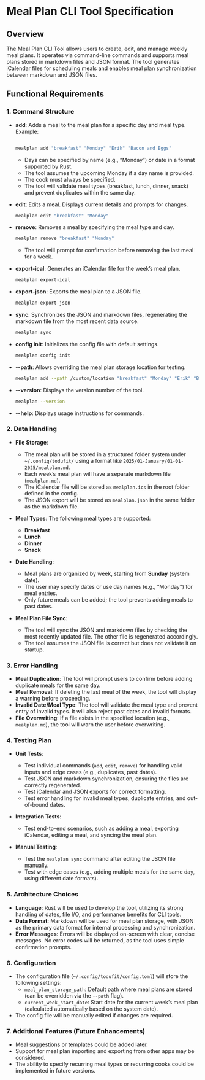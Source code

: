 # **Meal Plan CLI Tool Specification**

## **Overview**

The Meal Plan CLI Tool allows users to create, edit, and manage weekly meal plans. It operates via command-line commands and supports meal plans stored in markdown files and JSON format. The tool generates iCalendar files for scheduling meals and enables meal plan synchronization between markdown and JSON files.

## **Functional Requirements**

### **1. Command Structure**

- **add**: Adds a meal to the meal plan for a specific day and meal type. Example:

  ```sh

  mealplan add "breakfast" "Monday" "Erik" "Bacon and Eggs"
  ```

  - Days can be specified by name (e.g., “Monday”) or date in a format supported by Rust.
  - The tool assumes the upcoming Monday if a day name is provided.
  - The cook must always be specified.
  - The tool will validate meal types (breakfast, lunch, dinner, snack) and prevent duplicates within the same day.

- **edit**: Edits a meal. Displays current details and prompts for changes.

  ```sh
  mealplan edit "breakfast" "Monday"
  ```

- **remove**: Removes a meal by specifying the meal type and day.

  ```sh
  mealplan remove "breakfast" "Monday"
  ```

  - The tool will prompt for confirmation before removing the last meal for a week.

- **export-ical**: Generates an iCalendar file for the week’s meal plan.

  ```sh
  mealplan export-ical
  ```

- **export-json**: Exports the meal plan to a JSON file.

  ```sh
  mealplan export-json
  ```

- **sync**: Synchronizes the JSON and markdown files, regenerating the markdown file from the most recent data source.

  ```sh
  mealplan sync
  ```

- **config init**: Initializes the config file with default settings.

  ```sh
  mealplan config init
  ```

- **--path**: Allows overriding the meal plan storage location for testing.

  ```sh
  mealplan add --path /custom/location "breakfast" "Monday" "Erik" "Bacon and Eggs"
  ```

- **--version**: Displays the version number of the tool.

  ```sh
  mealplan --version
  ```

- **--help**: Displays usage instructions for commands.

### **2. Data Handling**

- **File Storage**:
  - The meal plan will be stored in a structured folder system under `~/.config/todufit/` using a format like `2025/01-January/01-01-2025/mealplan.md`.
  - Each week’s meal plan will have a separate markdown file (`mealplan.md`).
  - The iCalendar file will be stored as `mealplan.ics` in the root folder defined in the config.
  - The JSON export will be stored as `mealplan.json` in the same folder as the markdown file.

- **Meal Types**: The following meal types are supported:
  - **Breakfast**
  - **Lunch**
  - **Dinner**
  - **Snack**

- **Date Handling**:
  - Meal plans are organized by week, starting from **Sunday** (system date).
  - The user may specify dates or use day names (e.g., “Monday”) for meal entries.
  - Only future meals can be added; the tool prevents adding meals to past dates.

- **Meal Plan File Sync**:
  - The tool will sync the JSON and markdown files by checking the most recently updated file. The other file is regenerated accordingly.
  - The tool assumes the JSON file is correct but does not validate it on startup.

### **3. Error Handling**

- **Meal Duplication**: The tool will prompt users to confirm before adding duplicate meals for the same day.
- **Meal Removal**: If deleting the last meal of the week, the tool will display a warning before proceeding.
- **Invalid Date/Meal Type**: The tool will validate the meal type and prevent entry of invalid types. It will also reject past dates and invalid formats.
- **File Overwriting**: If a file exists in the specified location (e.g., `mealplan.md`), the tool will warn the user before overwriting.

### **4. Testing Plan**

- **Unit Tests**:
  - Test individual commands (`add`, `edit`, `remove`) for handling valid inputs and edge cases (e.g., duplicates, past dates).
  - Test JSON and markdown synchronization, ensuring the files are correctly regenerated.
  - Test iCalendar and JSON exports for correct formatting.
  - Test error handling for invalid meal types, duplicate entries, and out-of-bound dates.

- **Integration Tests**:
  - Test end-to-end scenarios, such as adding a meal, exporting iCalendar, editing a meal, and syncing the meal plan.

- **Manual Testing**:
  - Test the `mealplan sync` command after editing the JSON file manually.
  - Test with edge cases (e.g., adding multiple meals for the same day, using different date formats).

### **5. Architecture Choices**

- **Language**: Rust will be used to develop the tool, utilizing its strong handling of dates, file I/O, and performance benefits for CLI tools.
- **Data Format**: Markdown will be used for meal plan storage, with JSON as the primary data format for internal processing and synchronization.
- **Error Messages**: Errors will be displayed on-screen with clear, concise messages. No error codes will be returned, as the tool uses simple confirmation prompts.

### **6. Configuration**

- The configuration file (`~/.config/todufit/config.toml`) will store the following settings:
  - `meal_plan_storage_path`: Default path where meal plans are stored (can be overridden via the `--path` flag).
  - `current_week_start_date`: Start date for the current week’s meal plan (calculated automatically based on the system date).
- The config file will be manually edited if changes are required.

### **7. Additional Features (Future Enhancements)**

- Meal suggestions or templates could be added later.
- Support for meal plan importing and exporting from other apps may be considered.
- The ability to specify recurring meal types or recurring cooks could be implemented in future versions.

